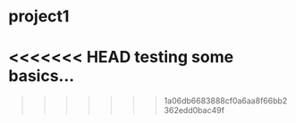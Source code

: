 # project1
<<<<<<< HEAD
testing some basics...
=======
>>>>>>> 1a06db6683888cf0a6aa8f66bb2362edd0bac49f
